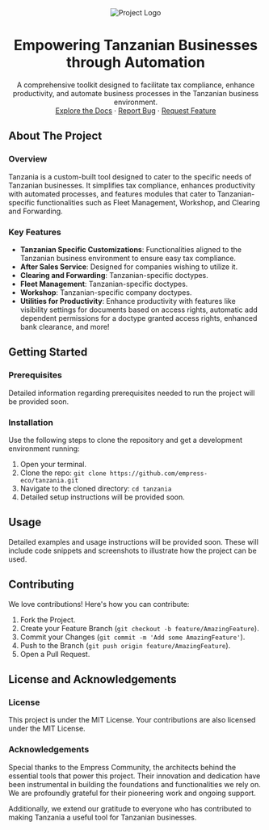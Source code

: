 <div align="center">
  <img src="https://grow.empress.eco/uploads/default/original/2X/1/1f1e1044d3864269d2a613577edb9763890422ab.png" alt="Project Logo">
  <h1 align="center">Empowering Tanzanian Businesses through Automation</h1>
  <p align="center">
    A comprehensive toolkit designed to facilitate tax compliance, enhance productivity, and automate business processes in the Tanzanian business environment.
    <br />
    <a href="https://empress.eco/">Explore the Docs</a>
    ·
    <a href="https://github.com/empress-eco/tanzania/issues">Report Bug</a>
    ·
    <a href="https://github.com/empress-eco/tanzania/issues">Request Feature</a>
  </p>
</div>

## About The Project

### Overview
Tanzania is a custom-built tool designed to cater to the specific needs of Tanzanian businesses. It simplifies tax compliance, enhances productivity with automated processes, and features modules that cater to Tanzanian-specific functionalities such as Fleet Management, Workshop, and Clearing and Forwarding.

### Key Features
- **Tanzanian Specific Customizations**: Functionalities aligned to the Tanzanian business environment to ensure easy tax compliance.
- **After Sales Service**: Designed for companies wishing to utilize it.
- **Clearing and Forwarding**: Tanzanian-specific doctypes.
- **Fleet Management**: Tanzanian-specific doctypes.
- **Workshop**: Tanzanian-specific company doctypes.
- **Utilities for Productivity**: Enhance productivity with features like visibility settings for documents based on access rights, automatic add dependent permissions for a doctype granted access rights, enhanced bank clearance, and more!

## Getting Started

### Prerequisites
Detailed information regarding prerequisites needed to run the project will be provided soon.

### Installation
Use the following steps to clone the repository and get a development environment running:

1. Open your terminal.
2. Clone the repo: `git clone https://github.com/empress-eco/tanzania.git`
3. Navigate to the cloned directory: `cd tanzania`
4. Detailed setup instructions will be provided soon.

## Usage
Detailed examples and usage instructions will be provided soon. These will include code snippets and screenshots to illustrate how the project can be used.

## Contributing
We love contributions! Here's how you can contribute:

1. Fork the Project.
2. Create your Feature Branch (`git checkout -b feature/AmazingFeature`).
3. Commit your Changes (`git commit -m 'Add some AmazingFeature'`).
4. Push to the Branch (`git push origin feature/AmazingFeature`).
5. Open a Pull Request.

## License and Acknowledgements

### License
This project is under the MIT License. Your contributions are also licensed under the MIT License.

### Acknowledgements
Special thanks to the Empress Community, the architects behind the essential tools that power this project. Their innovation and dedication have been instrumental in building the foundations and functionalities we rely on. We are profoundly grateful for their pioneering work and ongoing support.

Additionally, we extend our gratitude to everyone who has contributed to making Tanzania a useful tool for Tanzanian businesses.